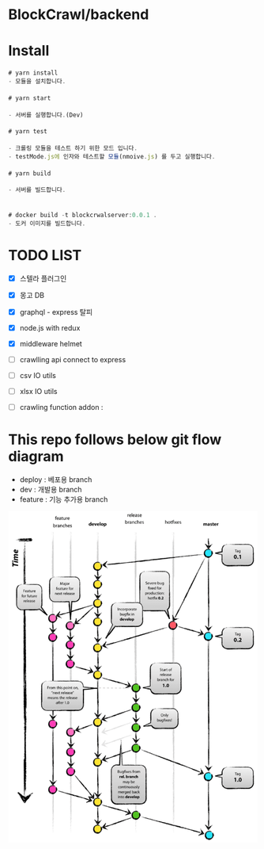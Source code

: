 # BlockCrawl/backend

# Install

```js
# yarn install
- 모듈을 설치합니다.

# yarn start

- 서버를 실행합니다.(Dev)

# yarn test

- 크롤링 모듈을 테스트 하기 위한 모드 입니다.
- testMode.js에 인자와 테스트할 모듈(nmoive.js) 를 두고 실행합니다.

# yarn build

- 서버를 빌드합니다.


# docker build -t blockcrwalserver:0.0.1 .
- 도커 이미지를 빌드합니다.
```

# TODO LIST

- [x] 스텔라 플러그인
- [x] 몽고 DB
- [x] graphql - express 탈피
- [x] node.js with redux

- [x] middleware helmet
- [ ] crawlling api connect to express
- [ ] csv IO utils
- [ ] xlsx IO utils

- [ ] crawling function addon :

# This repo follows below git flow diagram

- deploy : 베포용 branch
- dev : 개발용 branch
- feature : 기능 추가용 branch

![./img/git-flow_overall_graph.png](./img/git-flow_overall_graph.png)
